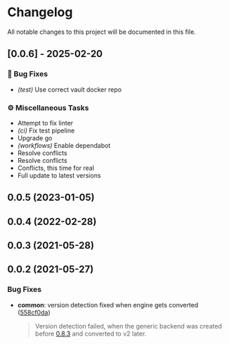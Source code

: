 # Changelog

All notable changes to this project will be documented in this file.

## [0.0.6] - 2025-02-20

### 🐛 Bug Fixes

- *(test)* Use correct vault docker repo

### ⚙️ Miscellaneous Tasks

- Attempt to fix linter
- *(ci)* Fix test pipeline
- Upgrade go
- *(workflows)* Enable dependabot
- Resolve conflicts
- Resolve conflicts
- Conflicts, this time for real
- Full update to latest versions

## 0.0.5 (2023-01-05)



## 0.0.4 (2022-02-28)



## 0.0.3 (2021-05-28)



## 0.0.2 (2021-05-27)


### Bug Fixes

* **common**: version detection fixed when engine gets converted ([558cf0da](https://github.com/postfinance/vaultkv/commit/558cf0da))
  > Version detection failed, when the generic backend was created before [0.8.3](https://github.com/hashicorp/vault/blob/main/CHANGELOG.md#083-september-19th-2017)
  > and converted to v2 later.
